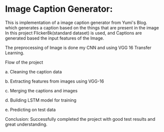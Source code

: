 # Image Caption Generator:

This is implementation of a image caption generator from Yumi's Blog. which generates a caption based on the things that are present in the image
In this project Flicker8k(standard dataset) is used, and Captions are generated based the input features of the Image.

The preprocessing of Image is done my CNN and using VGG 16 Transfer Learning.

Flow of the project

a. Cleaning the caption data

b. Extracting features from images using VGG-16

c. Merging the captions and images

d. Building LSTM model for training

e. Predicting on test data


Conclusion:
Successfully completed the project with good test results and great understanding.
